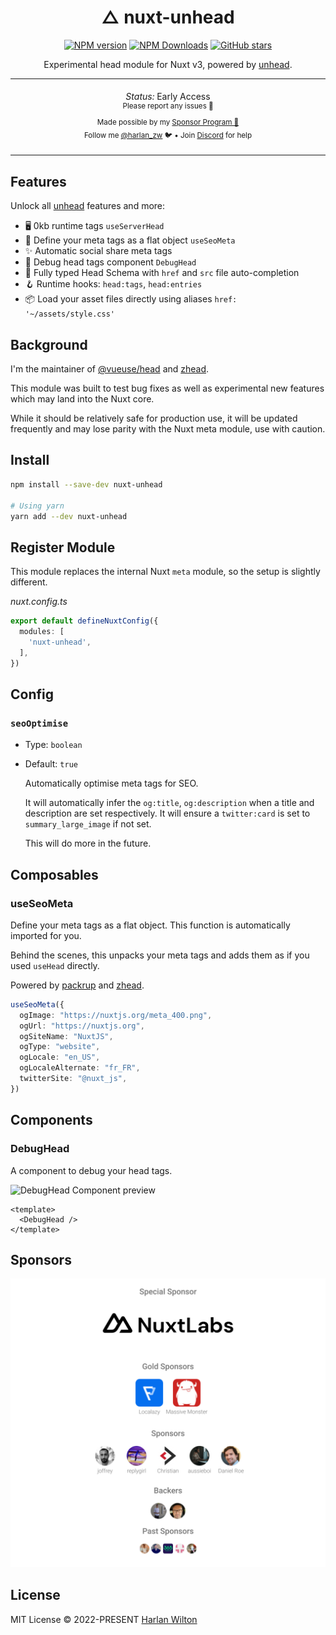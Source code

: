 <h1 align='center'>△ nuxt-unhead</h1>

<p align="center">
<a href='https://github.com/harlan-zw/nuxt-unhead/actions/workflows/test.yml'>
</a>
<a href="https://www.npmjs.com/package/nuxt-unhead" target="__blank"><img src="https://img.shields.io/npm/v/nuxt-unhead?style=flat&colorA=002438&colorB=28CF8D" alt="NPM version"></a>
<a href="https://www.npmjs.com/package/nuxt-unhead" target="__blank"><img alt="NPM Downloads" src="https://img.shields.io/npm/dm/nuxt-unhead?flat&colorA=002438&colorB=28CF8D"></a>
<a href="https://github.com/harlan-zw/nuxt-unhead" target="__blank"><img alt="GitHub stars" src="https://img.shields.io/github/stars/harlan-zw/nuxt-unhead?flat&colorA=002438&colorB=28CF8D"></a>
</p>


<p align="center">
Experimental head module for Nuxt v3, powered by <a href="https://github.com/unjs/unhead">unhead</a>.
</p>

<p align="center">
<table>
<tbody>
<td align="center">
<img width="800" height="0" /><br>
<i>Status:</i> Early Access</b> <br>
<sup> Please report any issues 🐛</sup><br>
<sub>Made possible by my <a href="https://github.com/sponsors/harlan-zw">Sponsor Program 💖</a><br> Follow me <a href="https://twitter.com/harlan_zw">@harlan_zw</a> 🐦 • Join <a href="https://discord.gg/275MBUBvgP">Discord</a> for help</sub><br>
<img width="800" height="0" />
</td>
</tbody>
</table>
</p>

## Features

Unlock all [unhead](https://unhead.harlanzw.com/) features and more:
- 🖥️ 0kb runtime tags `useServerHead`
- 🧙 Define your meta tags as a flat object `useSeoMeta`
- ✨ Automatic social share meta tags
- 🤖 Debug head tags component `DebugHead`
- 🌳 Fully typed Head Schema with `href` and `src` file auto-completion
- 🪝 Runtime hooks: `head:tags`, `head:entries`
- 📦 Load your asset files directly using aliases `href: '~/assets/style.css'`

## Background

I'm the maintainer of [@vueuse/head](https://github.com/vueuse/head) and [zhead](https://github.com/harlan-zw/zhead).

This module was built to test bug fixes as well as experimental new features which may
land into the Nuxt core.

While it should be relatively safe for production use, it will be updated frequently and may lose parity with the Nuxt meta module, use with caution.

## Install

```bash
npm install --save-dev nuxt-unhead

# Using yarn
yarn add --dev nuxt-unhead
```

## Register Module 

This module replaces the internal Nuxt `meta` module, so the setup is slightly different.

_nuxt.config.ts_

```ts
export default defineNuxtConfig({
  modules: [
    'nuxt-unhead',
  ],
})
```


## Config

### `seoOptimise`

- Type: `boolean`
- Default: `true`

  Automatically optimise meta tags for SEO. 
  
  It will automatically infer the `og:title`, `og:description` when a title and description are set respectively. It will
  ensure a `twitter:card` is set to `summary_large_image` if not set.
  
  This will do more in the future.

## Composables

### useSeoMeta

Define your meta tags as a flat object. This function is automatically imported for you.

Behind the scenes, this unpacks your meta tags and adds them as if you used `useHead` directly.

Powered by [packrup](https://github.com/harlan-zw/packrup) and [zhead](https://github.com/harlan-zw/zhead).

```ts
useSeoMeta({
  ogImage: "https://nuxtjs.org/meta_400.png",
  ogUrl: "https://nuxtjs.org",
  ogSiteName: "NuxtJS",
  ogType: "website",
  ogLocale: "en_US",
  ogLocaleAlternate: "fr_FR",
  twitterSite: "@nuxt_js",
})
```

## Components

### DebugHead

A component to debug your head tags.

<img src="https://raw.githubusercontent.com/harlan-zw/nuxt-unhead/main/.github/component.png" alt="DebugHead Component preview">

```vue
<template>
  <DebugHead />
</template>
```

## Sponsors

<p align="center">
  <a href="https://raw.githubusercontent.com/harlan-zw/static/main/sponsors.svg">
    <img src='https://raw.githubusercontent.com/harlan-zw/static/main/sponsors.svg'/>
  </a>
</p>


## License

MIT License © 2022-PRESENT [Harlan Wilton](https://github.com/harlan-zw)
